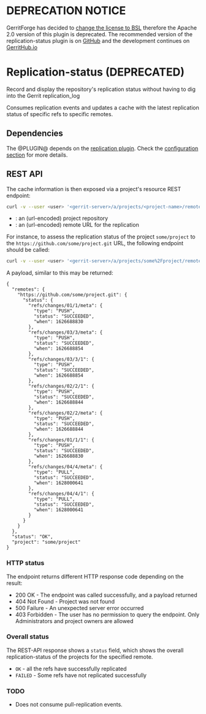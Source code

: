 # DEPRECATION NOTICE

GerritForge has decided to [change the license to BSL](https://gitenterprise.me/2025/09/30/re-licensing-gerritforge-plugins-welcome-to-gerrit-enterprise/)
therefore the Apache 2.0 version of this plugin is deprecated.
The recommended version of the replication-status plugin is on [GitHub](https://github.com/GerritForge/replication-status)
and the development continues on [GerritHub.io](https://review.gerrithub.io/admin/repos/GerritForge/replication-status,general)

# Replication-status (DEPRECATED)

Record and display the repository's replication status without having to dig
into the Gerrit replication_log

Consumes replication events and updates a cache with the latest replication
status of specific refs to specific remotes.

## Dependencies

The @PLUGIN@ depends on the [replication plugin](https://gerrit.googlesource.com/plugins/replication/).
Check the [configuration section](./src/main/resources/Documentation/config.md) for more details.

## REST API

The cache information is then exposed via a project's resource REST endpoint:

```bash
curl -v --user <user> '<gerrit-server>/a/projects/<project-name>/remotes/<remote-url>/replication-status'
```

* <project-name>: an (url-encoded) project repository
* <remote-url>: an (url-encoded) remote URL for the replication

For instance, to assess the replication status of the project `some/project` to
the
`https://github.com/some/project.git` URL, the following endpoint should be
called:

```bash
curl -v --user <user> '<gerrit-server>/a/projects/some%2Fproject/remotes/https%3A%2F%2Fgithub.com%2Fsome%2Fproject.git/replication-status'
```

A payload, similar to this may be returned:

```
{
  "remotes": {
    "https://github.com/some/project.git": {
      "status": {
        "refs/changes/01/1/meta": {
          "type": "PUSH",
          "status": "SUCCEEDED",
          "when": 1626688830
        },
        "refs/changes/03/3/meta": {
          "type": "PUSH",
          "status": "SUCCEEDED",
          "when": 1626688854
        },
        "refs/changes/03/3/1": {
          "type": "PUSH",
          "status": "SUCCEEDED",
          "when": 1626688854
        },
        "refs/changes/02/2/1": {
          "type": "PUSH",
          "status": "SUCCEEDED",
          "when": 1626688844
        },
        "refs/changes/02/2/meta": {
          "type": "PUSH",
          "status": "SUCCEEDED",
          "when": 1626688844
        },
        "refs/changes/01/1/1": {
          "type": "PUSH",
          "status": "SUCCEEDED",
          "when": 1626688830
        },
        "refs/changes/04/4/meta": {
          "type": "PULL",
          "status": "SUCCEEDED",
          "when": 1628000641
        },
        "refs/changes/04/4/1": {
          "type": "PULL",
          "status": "SUCCEEDED",
          "when": 1628000641
        }
      }
    }
  },
  "status": "OK",
  "project": "some/project"
}
```

### HTTP status

The endpoint returns different HTTP response code depending on the result:

* 200 OK - The endpoint was called successfully, and a payload returned
* 404 Not Found - Project was not found
* 500 Failure - An unexpected server error occurred
* 403 Forbidden - The user has no permission to query the endpoint. Only
  Administrators and project owners are allowed

### Overall status

The REST-API response shows a `status` field, which shows the overall
replication-status of the projects for the specified remote.

- `OK` - all the refs have successfully replicated
- `FAILED` - Some refs have not replicated successfully

### TODO

* Does not consume pull-replication events.
